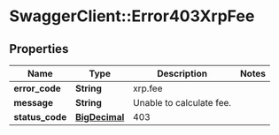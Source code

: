 # SwaggerClient::Error403XrpFee

## Properties
Name | Type | Description | Notes
------------ | ------------- | ------------- | -------------
**error_code** | **String** | xrp.fee | 
**message** | **String** | Unable to calculate fee. | 
**status_code** | [**BigDecimal**](BigDecimal.md) | 403 | 

